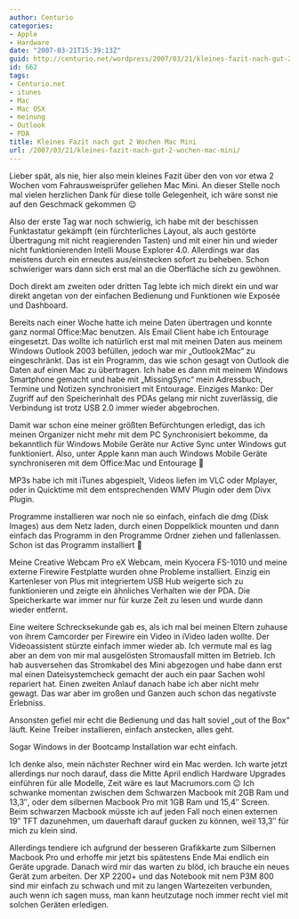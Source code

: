 ```yaml
---
author: Centurio
categories:
- Apple
- Hardware
date: "2007-03-21T15:39:13Z"
guid: http://centurio.net/wordpress/2007/03/21/kleines-fazit-nach-gut-2-wochen-mac-mini/
id: 662
tags:
- Centurio.net
- itunes
- Mac
- Mac OSX
- meinung
- Outlook
- PDA
title: Kleines Fazit nach gut 2 Wochen Mac Mini
url: /2007/03/21/kleines-fazit-nach-gut-2-wochen-mac-mini/
---
```

Lieber spät, als nie, hier also mein kleines Fazit über den von vor etwa 2 Wochen vom Fahrausweisprüfer geliehen Mac Mini. An dieser Stelle noch mal vielen herzlichen Dank für diese tolle Gelegenheit, ich wäre sonst nie auf den Geschmack gekommen 😉

Also der erste Tag war noch schwierig, ich habe mit der beschissen Funktastatur gekämpft (ein fürchterliches Layout, als auch gestörte Übertragung mit nicht reagierenden Tasten) und mit einer hin und wieder nicht funktionierenden Intelli Mouse Explorer 4.0. Allerdings war das meistens durch ein erneutes aus/einstecken sofort zu beheben. Schon schwieriger wars dann sich erst mal an die Oberfläche sich zu gewöhnen.

Doch direkt am zweiten oder dritten Tag lebte ich mich direkt ein und war direkt angetan von der einfachen Bedienung und Funktionen wie Exposée und Dashboard.

Bereits nach einer Woche hatte ich meine Daten übertragen und konnte ganz normal Office:Mac benutzen. Als Email Client habe ich Entourage eingesetzt. Das wollte ich natürlich erst mal mit meinen Daten aus meinem Windows Outlook 2003 befüllen, jedoch war mir &#8222;Outlook2Mac&#8220; zu eingeschränkt. Das ist ein Programm, das wie schon gesagt von Outlook die Daten auf einen Mac zu übertragen. Ich habe es dann mit meinem Windows Smartphone gemacht und habe mit &#8222;MissingSync&#8220; mein Adressbuch, Termine und Notizen synchronisiert mit Entourage. Einziges Manko: Der Zugriff auf den Speicherinhalt des PDAs gelang mir nicht zuverlässig, die Verbindung ist trotz USB 2.0 immer wieder abgebrochen.

Damit war schon eine meiner größten Befürchtungen erledigt, das ich meinen Organizer nicht mehr mit dem PC Synchronisiert bekomme, da bekanntlich für Windows Mobile Geräte nur Active Sync unter Windows gut funktioniert. Also, unter Apple kann man auch Windows Mobile Geräte synchroniseren mit dem Office:Mac und Entourage 🙂

MP3s habe ich mit iTunes abgespielt, Videos liefen im VLC oder Mplayer, oder in Quicktime mit dem entsprechenden WMV Plugin oder dem Divx Plugin.

Programme installieren war noch nie so einfach, einfach die dmg (Disk Images) aus dem Netz laden, durch einen Doppelklick mounten und dann einfach das Programm in den Programme Ordner ziehen und fallenlassen. Schon ist das Programm installiert 🙂

Meine Creative Webcam Pro eX Webcam, mein Kyocera FS-1010 und meine externe Firewire Festplatte wurden ohne Probleme installiert. Einzig ein Kartenleser von Plus mit integriertem USB Hub weigerte sich zu funktionieren und zeigte ein ähnliches Verhalten wie der PDA. Die Speicherkarte war immer nur für kurze Zeit zu lesen und wurde dann wieder entfernt.

Eine weitere Schrecksekunde gab es, als ich mal bei meinen Eltern zuhause von ihrem Camcorder per Firewire ein Video in iVideo laden wollte. Der Videoassistent stürzte einfach immer wieder ab. Ich vermute mal es lag aber an dem von mir mal ausgelösten Stromausfall mitten im Betrieb. Ich hab ausversehen das Stromkabel des Mini abgezogen und habe dann erst mal einen Dateisystemcheck gemacht der auch ein paar Sachen wohl repariert hat. Einen zweiten Anlauf danach habe ich aber nicht mehr gewagt. Das war aber im großen und Ganzen auch schon das negativste Erlebniss.

Ansonsten gefiel mir echt die Bedienung und das halt soviel &#8222;out of the Box&#8220; läuft. Keine Treiber installieren, einfach anstecken, alles geht.

Sogar Windows in der Bootcamp Installation war echt einfach.

Ich denke also, mein nächster Rechner wird ein Mac werden. Ich warte jetzt allerdings nur noch darauf, dass die Mitte April endlich Hardware Upgrades einführen für alle Modelle, Zeit wäre es laut Macrumors.com 😉 Ich schwanke momentan zwischen dem Schwarzen Macbook mit 2GB Ram und 13,3&#8243;, oder dem silbernen Macbook Pro mit 1GB Ram und 15,4&#8243; Screen. Beim schwarzen Macbook müsste ich auf jeden Fall noch einen externen 19&#8243; TFT dazunehmen, um dauerhaft darauf gucken zu können, weil 13,3&#8243; für mich zu klein sind.

Allerdings tendiere ich aufgrund der besseren Grafikkarte zum Silbernen Macbook Pro und erhoffe mir jetzt bis spätestens Ende Mai endlich ein Geräte upgrade. Danach wird mir das warten zu blöd, ich brauche ein neues Gerät zum arbeiten. Der XP 2200+ und das Notebook mit nem P3M 800 sind mir einfach zu schwach und mit zu langen Wartezeiten verbunden, auch wenn ich sagen muss, man kann heutzutage noch immer recht viel mit solchen Geräten erledigen.